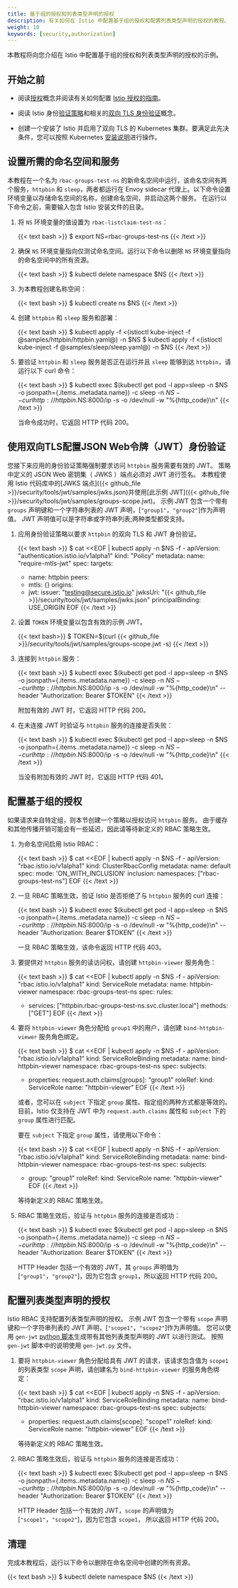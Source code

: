 ```yaml
---
title: 基于组的授权和列表类型声明的授权
description: 有关如何在 Istio 中配置基于组的授权和配置列表类型声明的授权的教程。
weight: 10
keywords: [security,authorization]
---
```


本教程将向您介绍在 Istio 中配置基于组的授权和列表类型声明的授权的示例。

## 开始之前

* 阅读[授权](/zh/docs/concepts/security/#授权和鉴权)概念并阅读有关如何配置 [Istio 授权的指南](/zh/docs/tasks/security/role-based-access-control)。

* 阅读 Istio 身份[验证策略](/zh/docs/concepts/security/#认证策略)和相关的[双向 TLS 身份验证](/zh/docs/concepts/security/#双向-tls-认证)概念。

* 创建一个安装了 Istio 并启用了双向 TLS 的 Kubernetes 集群。要满足此先决条件，您可以按照 Kubernetes [安装说明](/zh/docs/setup/kubernetes/quick-start/#安装步骤)进行操作。

## 设置所需的命名空间和服务

本教程在一个名为 `rbac-groups-test-ns` 的新命名空间中运行，该命名空间有两个服务，`httpbin` 和 `sleep`，两者都运行在 Envoy sidecar 代理上。以下命令设置环境变量以存储命名空间的名称，创建命名空间，并启动这两个服务。
在运行以下命令之前，需要输入包含 Istio 安装文件的目录。

1.  将 `NS` 环境变量的值设置为 `rbac-listclaim-test-ns`：

    {{< text bash >}}
    $ export NS=rbac-groups-test-ns
    {{< /text >}}

1.  确保 `NS` 环境变量指向仅测试命名空间。运行以下命令以删除 `NS` 环境变量指向的命名空间中的所有资源。

    {{< text bash >}}
    $ kubectl delete namespace $NS
    {{< /text >}}

1.  为本教程创建名称空间：

    {{< text bash >}}
    $ kubectl create ns $NS
    {{< /text >}}

1.  创建 `httpbin` 和 `sleep` 服务和部署：

    {{< text bash >}}
    $ kubectl apply -f <(istioctl kube-inject -f @samples/httpbin/httpbin.yaml@) -n $NS
    $ kubectl apply -f <(istioctl kube-inject -f @samples/sleep/sleep.yaml@) -n $NS
    {{< /text >}}

1.  要验证 `httpbin` 和 `sleep` 服务是否正在运行并且 `sleep` 能够到达 `httpbin`，请运行以下 curl 命令：

    {{< text bash >}}
    $ kubectl exec $(kubectl get pod -l app=sleep -n $NS -o jsonpath={.items..metadata.name}) -c sleep -n $NS -- curl http://httpbin.$NS:8000/ip -s -o /dev/null -w "%{http_code}\n"
    {{< /text >}}

    当命令成功时，它返回 HTTP 代码 200。

## 使用双向TLS配置JSON Web令牌（JWT）身份验证

您接下来应用的身份验证策略强制要求访问 `httpbin` 服务需要有效的 JWT。
策略中定义的 JSON Web 密钥集（ JWKS ）端点必须对 JWT 进行签名。
本教程使用 Istio 代码库中的[JWKS 端点]({{< github_file >}}/security/tools/jwt/samples/jwks.json)并使用[此示例 JWT]({{< github_file >}}/security/tools/jwt/samples/groups-scope.jwt)。
示例 JWT 包含一个带有 `groups` 声明键和一个字符串列表的 JWT 声明，[`"group1"`，`"group2"`]作为声明值。
JWT 声明值可以是字符串或字符串列表;两种类型都受支持。

1.  应用身份验证策略以要求 `httpbin` 的双向 TLS 和 JWT 身份验证。

    {{< text bash >}}
    $ cat <<EOF | kubectl apply -n $NS -f -
    apiVersion: "authentication.istio.io/v1alpha1"
    kind: "Policy"
    metadata:
      name: "require-mtls-jwt"
    spec:
      targets:
      - name: httpbin
      peers:
      - mtls: {}
      origins:
      - jwt:
          issuer: "testing@secure.istio.io"
          jwksUri: "{{< github_file >}}/security/tools/jwt/samples/jwks.json"
      principalBinding: USE_ORIGIN
    EOF
    {{< /text >}}

1.  设置 `TOKEN` 环境变量以包含有效的示例 JWT。

    {{< text bash>}}
    $ TOKEN=$(curl {{< github_file >}}/security/tools/jwt/samples/groups-scope.jwt -s)
    {{< /text >}}

1.  连接到 `httpbin` 服务：

    {{< text bash >}}
    $ kubectl exec $(kubectl get pod -l app=sleep -n $NS -o jsonpath={.items..metadata.name}) -c sleep -n $NS -- curl http://httpbin.$NS:8000/ip -s -o /dev/null -w "%{http_code}\n" --header "Authorization: Bearer $TOKEN"
    {{< /text >}}

    附加有效的 JWT 时，它返回 HTTP 代码 200。

1.  在未连接 JWT 时验证与 `httpbin` 服务的连接是否失败：

    {{< text bash >}}
    $ kubectl exec $(kubectl get pod -l app=sleep -n $NS -o jsonpath={.items..metadata.name}) -c sleep -n $NS -- curl http://httpbin.$NS:8000/ip -s -o /dev/null -w "%{http_code}\n"
    {{< /text >}}

    当没有附加有效的 JWT 时，它返回 HTTP 代码 401。

## 配置基于组的授权

如果请求来自特定组，则本节创建一个策略以授权访问 `httpbin` 服务。
由于缓存和其他传播开销可能会有一些延迟，因此请等待新定义的 RBAC 策略生效。

1.  为命名空间启用 Istio RBAC：

    {{< text bash >}}
    $ cat <<EOF | kubectl apply -n $NS -f -
    apiVersion: "rbac.istio.io/v1alpha1"
    kind: ClusterRbacConfig
    metadata:
      name: default
    spec:
      mode: 'ON_WITH_INCLUSION'
      inclusion:
        namespaces: ["rbac-groups-test-ns"]
    EOF
    {{< /text >}}

1.  一旦 RBAC 策略生效，验证 Istio 是否拒绝了与 `httpbin` 服务的 curl 连接：

    {{< text bash >}}
    $ kubectl exec $(kubectl get pod -l app=sleep -n $NS -o jsonpath={.items..metadata.name}) -c sleep -n $NS -- curl http://httpbin.$NS:8000/ip -s -o /dev/null -w "%{http_code}\n" --header "Authorization: Bearer $TOKEN"
    {{< /text >}}

    一旦 RBAC 策略生效，该命令返回 HTTP 代码 403。

1.  要提供对 `httpbin` 服务的读访问权，请创建 `httpbin-viewer` 服务角色：

    {{< text bash >}}
    $ cat <<EOF | kubectl apply -n $NS -f -
    apiVersion: "rbac.istio.io/v1alpha1"
    kind: ServiceRole
    metadata:
      name: httpbin-viewer
      namespace: rbac-groups-test-ns
    spec:
      rules:
      - services: ["httpbin.rbac-groups-test-ns.svc.cluster.local"]
        methods: ["GET"]
    EOF
    {{< /text >}}

1.  要将 `httpbin-viewer` 角色分配给 `group1` 中的用户，请创建 `bind-httpbin-viewer` 服务角色绑定。

    {{< text bash >}}
    $ cat <<EOF | kubectl apply -n $NS -f -
    apiVersion: "rbac.istio.io/v1alpha1"
    kind: ServiceRoleBinding
    metadata:
      name: bind-httpbin-viewer
      namespace: rbac-groups-test-ns
    spec:
      subjects:
      - properties:
          request.auth.claims[groups]: "group1"
      roleRef:
        kind: ServiceRole
        name: "httpbin-viewer"
    EOF
    {{< /text >}}

    或者，您可以在 `subject` 下指定 `group` 属性。指定组的两种方式都是等效的。目前，Istio 仅支持在 JWT 中为 `request.auth.claims` 属性和 `subject` 下的 `group` 属性进行匹配。

    要在 `subject` 下指定 `group` 属性，请使用以下命令：

    {{< text bash >}}
    $ cat <<EOF | kubectl apply -n $NS -f -
    apiVersion: "rbac.istio.io/v1alpha1"
    kind: ServiceRoleBinding
    metadata:
      name: bind-httpbin-viewer
      namespace: rbac-groups-test-ns
    spec:
      subjects:
      - group: "group1"
      roleRef:
        kind: ServiceRole
        name: "httpbin-viewer"
    EOF
    {{< /text >}}

    等待新定义的 RBAC 策略生效。

1.  RBAC 策略生效后，验证与 `httpbin` 服务的连接是否成功：

    {{< text bash >}}
    $ kubectl exec $(kubectl get pod -l app=sleep -n $NS -o jsonpath={.items..metadata.name}) -c sleep -n $NS -- curl http://httpbin.$NS:8000/ip -s -o /dev/null -w "%{http_code}\n" --header "Authorization: Bearer $TOKEN"
    {{< /text >}}

    HTTP Header 包括一个有效的 JWT，其 `groups` 声明值为[`"group1"`，`"group2"`]，因为它包含 `group1`，所以返回 HTTP 代码 200。

## 配置列表类型声明的授权

Istio RBAC 支持配置列表类型声明的授权。
示例 JWT 包含一个带有 `scope` 声明键和一个字符串列表的 JWT 声明，[`"scope1"`，`"scope2"`]作为声明值。
您可以使用 `gen-jwt` [python 脚本]({{<github_file>}}/security/tools/jwt/samples/gen-jwt.py)生成带有其他列表类型声明的 JWT 以进行测试。
按照 `gen-jwt` 脚本中的说明使用 `gen-jwt.py` 文件。

1.  要将 `httpbin-viewer` 角色分配给具有 JWT 的请求，该请求包含值为 `scope1` 的列表类型 `scope` 声明，请创建名为 `bind-httpbin-viewer` 的服务角色绑定：

    {{< text bash >}}
    $ cat <<EOF | kubectl apply -n $NS -f -
    apiVersion: "rbac.istio.io/v1alpha1"
    kind: ServiceRoleBinding
    metadata:
      name: bind-httpbin-viewer
      namespace: rbac-groups-test-ns
    spec:
      subjects:
      - properties:
          request.auth.claims[scope]: "scope1"
      roleRef:
        kind: ServiceRole
        name: "httpbin-viewer"
    EOF
    {{< /text >}}

    等待新定义的 RBAC 策略生效。

1.  RBAC 策略生效后，验证与 `httpbin` 服务的连接是否成功：

    {{< text bash >}}
    $ kubectl exec $(kubectl get pod -l app=sleep -n $NS -o jsonpath={.items..metadata.name}) -c sleep -n $NS -- curl http://httpbin.$NS:8000/ip -s -o /dev/null -w "%{http_code}\n" --header "Authorization: Bearer $TOKEN"
    {{< /text >}}

    HTTP Header 包括一个有效的 JWT，`scope` 的声明值为[`"scope1"`，`"scope2"`]，因为它包含 `scope1`， 所以返回 HTTP 代码 200。

## 清理

完成本教程后，运行以下命令以删除在命名空间中创建的所有资源。

{{< text bash >}}
$ kubectl delete namespace $NS
{{< /text >}}
